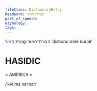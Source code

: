 ```yaml
---
fileClass: DictionaryEntry
headword: קבֿורת־חמור
part_of_speech: 
etymology: 
tags: 
---
```

קבֿורת־חמור
קְבוּרַת חֲמוֹר
'dishonorable burial'

HASIDIC
=======
= AMERICA = 

/ˌkviːrəs xaˈmɔr/